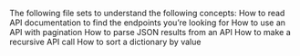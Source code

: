 The following file sets to understand the following concepts:
How to read API documentation to find the endpoints you’re looking for
How to use an API with pagination
How to parse JSON results from an API
How to make a recursive API call
How to sort a dictionary by value
